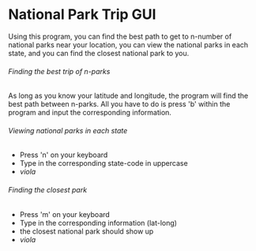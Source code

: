# National Park Trip GUI

Using this program, you can find the best path to get to n-number of national parks near your location, you can view the national parks in each state, and you can find the closest national park to you.


###### Finding the best trip of n-parks
As long as you know your latitude and longitude, the program will find the best path between n-parks. All you have to do is press 'b' within the program and input the corresponding information.

###### Viewing national parks in each state
* Press 'n' on your keyboard
* Type in the corresponding state-code in uppercase
* *viola*
###### Finding the closest park
* Press 'm' on your keyboard
* Type in the corresponding information (lat-long)
* the closest national park should show up
* *viola*
